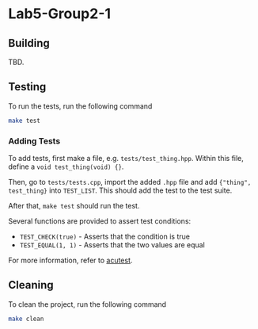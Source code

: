 # Lab5-Group2-1

## Building

TBD.

## Testing

To run the tests, run the following command

```bash
make test
```

### Adding Tests

To add tests, first make a file, e.g. `tests/test_thing.hpp`. Within this file,
define a `void test_thing(void) {}`.

Then, go to `tests/tests.cpp`, import the added `.hpp` file and add `{"thing",
test_thing}` into `TEST_LIST`. This should add the test to the test suite.

After that, `make test` should run the test.

Several functions are provided to assert test conditions:

- `TEST_CHECK(true)` - Asserts that the condition is true
- `TEST_EQUAL(1, 1)` - Asserts that the two values are equal

For more information, refer to [acutest](https://github.com/mity/acutest).

## Cleaning

To clean the project, run the following command

```bash
make clean
```
